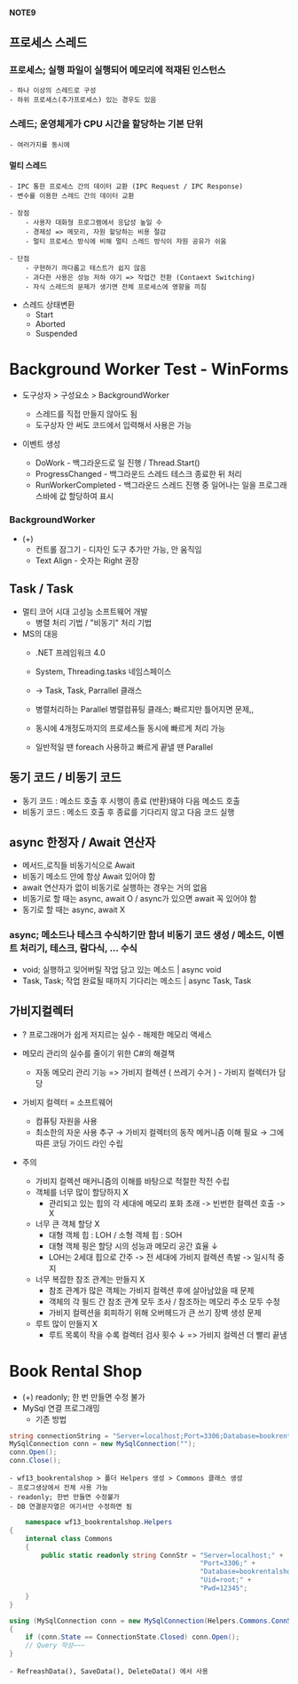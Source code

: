 #### NOTE9

## 프로세스 스레드

### 프로세스; 실행 파일이 실행되어 메모리에 적재된 인스턴스
    - 하나 이상의 스레드로 구성
    - 하위 프로세스(추가프로세스) 있는 경우도 있음

### 스레드; 운영체게가 CPU 시간을 할당하는 기본 단위
    - 여러가지를 동시에

#### 멀티 스레드 
    - IPC 통한 프로세스 간의 데이터 교환 (IPC Request / IPC Response)
    - 변수를 이용한 스레드 간의 데이터 교환

    - 장점
        - 사용자 대화형 프로그램에서 응답성 높일 수
        - 경제성 => 메모리, 자원 할당하는 비용 절감
        - 멀티 프로세스 방식에 비해 멀티 스레드 방식이 자원 공유가 쉬움

    - 단점
        - 구현하기 까다롭고 테스트가 쉽지 않음
        - 과다한 사용은 성능 저하 야기 => 작업간 전환 (Contaext Switching)
        - 자식 스레드의 문제가 생기면 전체 프로세스에 영향을 끼침

- 스레드 상태변환
    - Start 
    - Aborted
    - Suspended

# Background Worker Test - WinForms

- 도구상자 > 구성요소 > BackgroundWorker
    - 스레드를 직접 만들지 않아도 됨
    - 도구상자 안 써도 코드에서 입력해서 사용은 가능

- 이벤트 생성 
    - DoWork             - 백그라운드로 일 진행 / Thread.Start()
    - ProgressChanged    - 백그라운드 스레드 테스크 종료한 뒤 처리
    - RunWorkerCompleted - 백그라운드 스레드 진행 중 일어나는 일을 프로그래스바에 값 할당하여 표시

### BackgroundWorker

- (+)
    - 컨트롤 잠그기 - 디자인 도구 추가만 가능, 안 움직임
    - Text Align - 숫자는 Right 권장


## Task / Task<TResult>
- 멀티 코어 시대 고성능 소프트웨어 개발
    - 병렬 처리 기법 / "비동기" 처리 기법
- MS의 대응
    - .NET 프레임워크 4.0
    - System, Threading.tasks 네임스페이스
    - -> Task, Task<TResult>, Parrallel 클래스

    - 병렬처리하는 Parallel 병렬컴퓨팅 클래스; 빠르지만 틀어지면 문제,,
    - 동시에 4개정도까지의 프로세스들 동시에 빠르게 처리 가능
    - 일반적일 땐  foreach 사용하고 빠르게 끝낼 땐 Parallel

## 동기 코드 / 비동기 코드
- 동기 코드   : 메소드 호출 후 시행이 종료 (반환)돼야 다음 메소드 호출
- 비동기 코드 : 메소드 호출 후 종료를 기다리지 않고 다음 코드 실행

## async 한정자 / Await 연산자
- 메서드,로직들 비동기식으로 Await
- 비동기 메소드 안에 항상 Await 있어야 함
- await 연산자가 없이 비동기로 실행하는 경우는 거의 없음
- 비동기로 할 때는 async, await O / async가 있으면 await 꼭 있어야 함
- 동기로 할 때는 async, await X

### async; 메소드나 테스크 수식하기만 함녀 비동기 코드 생성 / 메소드, 이벤트 처리기, 테스크, 람다식, ... 수식
- void; 실행하고 잊어버릴 작업 담고 있는 메소드           |    async void
- Task, Task<Tresult>; 작업 완료될 때까지 기다리는 메소드 |    async Task, Task<TResult>


## 가비지컬렉터
- ? 프로그래머가 쉽게 저지르는 실수 - 해제한 메모리 액세스
- 메모리 관리의 실수를 줄이기 위한 C#의 해결책
    - 자동 메모리 관리 기능 => 가비지 컬렉션 ( 쓰레기 수거 ) - 가비지 컬렉터가 담당
- 가비지 컬렉터 = 소프트웨어
    - 컴퓨팅 자원을 사용
    - 최소한의 자운 사용 추구
    → 가비지 컬렉터의 동작 메커니즘 이해 필요
    → 그에 따른 코딩 가이드 라인 수립

- 주의
    - 가비지 컬렉션 매커니즘의 이해를 바탕으로 적절한 작전 수립
    - 객체를 너무 많이 할당하지 X
        - 관리되고 있는 힙의 각 세대에 메모리 포화 초래 -> 빈번한 컬렉션 호출 -> X
    - 너무 큰 객체 할당 X
        - 대형 객체 힙 : LOH / 소형 객체 힙 : SOH
        - 대형 객체 핑은 할당 시의 성능과 메모리 공간 효율 ↓
        - LOH는 2세대 힙으로 간주 -> 전 세대에 가비지 컬렉션 촉발 -> 일시적 중지
    - 너무 복잡한 참조 관계는 만들지 X
        - 참조 관계가 많은 객체는 가비지 컬렉션 후에 살아남았을 때 문제
        - 객체의 각 필드 간 참조 관계 모두 조사 / 참조하는 메모리 주소 모두 수정
        - 가비지 컬렉션을 회피하기 위해 오버헤드가 큰 쓰기 장벽 생성 문제
    - 루트 많이 만들지 X
        - 루트 목록이 작을 수록 컬렉터 검사 횟수 ↓ => 가비지 컬렉션 더 빨리 끝냄

# Book Rental Shop
- (+) readonly; 한 번 만들면 수정 불가
- MySql 연결 프로그래밍 
    - 기존 방법
```cs
string connectionString = "Server=localhost;Port=3306;Database=bookrentalshop;Uid=root;Pwd=12345";
MySqlConnection conn = new MySqlConnection("");
conn.Open();
conn.Close();
```
    - wf13_bookrentalshop > 폴더 Helpers 생성 > Commons 클래스 생성
    - 프로그생상에서 전체 사용 가능
    - readonly; 한번 만들면 수정불가
    - DB 연결문자열은 여기서만 수정하면 됨
```cs
    namespace wf13_bookrentalshop.Helpers   
{
    internal class Commons
    {
        public static readonly string ConnStr = "Server=localhost;" + 
                                                "Port=3306;" + 
                                                "Database=bookrentalshop;" + 
                                                "Uid=root;" +
                                                "Pwd=12345";
    }
}
```
```cs
using (MySqlConnection conn = new MySqlConnection(Helpers.Commons.ConnStr))
{
    if (conn.State == ConnectionState.Closed) conn.Open();
    // Query 작성~~~
}
```
    - RefreashData(), SaveData(), DeleteData() 에서 사용